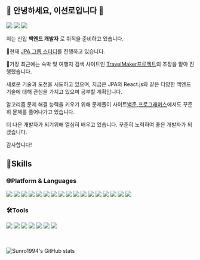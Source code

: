 ## 👋 안녕하세요, 이선로입니다 👋

<a href="[sunro1994.tistory.com](https://sunro1994.tistory.com/)" target="_blank"><img src="https://img.shields.io/badge/BLOG-03C75A?style=for-the-badge&logo=naver&logoColor=white"/></a>
<a href="https://bitter-gambler-dbe.notion.site/db375818e67f459b93fd08e75937101c?v=9830e0e91782464c94499c40a4aea02d&pvs=4" target="_blank"><img src="https://img.shields.io/badge/NOTION-000000?style=for-the-badge&logo=notion&logoColor=white"/></a>
<a href="https://mail.google.com/" target="_blank"><img src="https://img.shields.io/badge/gwangjulsr@gmail.com-EA4335?style=for-the-badge&logo=gmail&logoColor=white"/></a>


저는 신입 **백엔드 개발자** 로 취직을 준비하고 있습니다.

🌱현재 [JPA 그룹 스터디](https://github.com/LeeBG/JPA_Reapeat)를 진행하고 있습니다.


🔭가장 최근에는 숙박 및 여행지 검색 사이트인 [TravelMaker프로젝트](https://github.com/Sunro1994/TotalRepository/tree/main/Project/TravelMaker)의 조장을 맡아 진행했습니다.

새로운 기술과 도전을 시도하고 있으며, 지금은 JPA와 React.js와 같은 다양한 백엔드 기술에 대해 관심을 가지고 있으며 공부할 계획입니다.


알고리즘 문제 해결 능력을 키우기 위해 문제풀이 사이트[백준](https://github.com/Sunro1994/TotalRepository/tree/main/Beakjoon),[프로그래머스](https://github.com/Sunro1994/TotalRepository/tree/main/Programmers)에서도 꾸준히 문제를 풀어나가고 있습니다.

더 나은 개발자가 되기위해 열심히 배우고 있습니다.
꾸준히 노력하여 좋은 개발자가 되겠습니다.

감사합니다!

## 💪Skills
### 🌐Platform & Languages

<div style="display: inline-block">

<img src="https://img.shields.io/badge/Java-FF0000?style=for-the-badge&logo=OpenJDK&logoColor=black"/>

<img src="https://img.shields.io/badge/oracle-F80000?style=for-the-badge&logo=oracle&logoColor=white"/>

<img src="https://img.shields.io/badge/mysql-4479A1?style=for-the-badge&logo=mysql&logoColor=white"/>

<img src="https://img.shields.io/badge/HTML5-E34F26?style=for-the-badge&logo=HTML5&logoColor=white"/>

<img src="https://img.shields.io/badge/css3-1572B6?style=for-the-badge&logo=css3&logoColor=biolet"/>

<img src="https://img.shields.io/badge/JavaScript-F7DF1E?style=for-the-badge&logo=Javascript&logoColor=white"/>

<img src="https://img.shields.io/badge/jQuery-0769AD?style=for-the-badge&logo=jQuery&logoColor=white"/>

<img src="https://img.shields.io/badge/bootstrap-7952B3?style=for-the-badge&logo=bootstrap&logoColor=white"/>

<img src="https://img.shields.io/badge/jsp-DF7401?style=for-the-badge&logo=openjdk&logoColor=white"/>

<img src="https://img.shields.io/badge/gradle-02303A?style=for-the-badge&logo=gradle&logoColor=white"/>

<img src="https://img.shields.io/badge/maven-C71A36?style=for-the-badge&logo=apachemaven&logoColor=white"/>

<img src="https://img.shields.io/badge/spring-6DB33F?style=for-the-badge&logo=spring&logoColor=white"/>

<img src="https://img.shields.io/badge/springboot-6DB33F?style=for-the-badge&logo=springboot&logoColor=white"/>

<img src="https://img.shields.io/badge/amazon aws-232F3E?style=for-the-badge&logo=amazonaws&logoColor=white"/>

<img src="https://img.shields.io/badge/python-3776AB?style=for-the-badge&logo=python&logoColor=white"/>

<img src="https://img.shields.io/badge/linux-FCC624?style=for-the-badge&logo=linux&logoColor=white"/>

<img src="https://img.shields.io/badge/android-3DDC84?style=for-the-badge&logo=android&logoColor=white"/>

</div>

### 🛠️Tools

<div style="display: inline-block">

<img src="https://img.shields.io/badge/git-F05032?style=for-the-badge&logo=git&logoColor=white"/>

<img src="https://img.shields.io/badge/github-181717?style=for-the-badge&logo=github&logoColor=white"/>

<img src="https://img.shields.io/badge/eclipse-2C2255?style=for-the-badge&logo=eclipseide&logoColor=white"/>

<img src="https://img.shields.io/badge/Visual Studio Code-007ACC?style=for-the-badge&logo=visualstudiocode&logoColor=white"/>

<img src="https://img.shields.io/badge/IntelliJ IDEA-000000?style=for-the-badge&logo=intellijidea&logoColor=white"/>

<img src="https://img.shields.io/badge/Apache NetBeans IDE-1B6AC6?style=for-the-badge&logo=apacheNetBeansIDE&logoColor=white"/>

<img src="https://img.shields.io/badge/Android Studio-3DDC84?style=for-the-badge&logo=androidstudio&logoColor=white"/>

</div>

<br/>
<br/>
<br/>

![Sunro1994's GitHub stats](https://github-readme-stats.vercel.app/api?username=sunro1994&show_icons=true&theme=radical)
